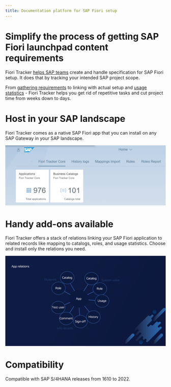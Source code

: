 ```yaml
---
title: Documentation platform for SAP Fiori setup
---
```


# Simplify the process of getting SAP Fiori launchpad content requirements

Fiori Tracker [helps SAP teams](satisfied-intrests-and-roles.md) create and handle specification for SAP Fiori setup. It does that by tracking your intended SAP project scope.

From [gathering requirements](usecases/SPS03/requirements-gathering.md) to linking with actual setup and [usage statistics](fa/FPS01/main.md) - Fiori Tracker helps you get rid of repetitive tasks and cut project time from weeks down to days.

# Host in your SAP landscape
Fiori Tracker comes as a native SAP Fiori app that you can install on any SAP Gateway in your SAP landscape.

[![](res/tiles.png)](res/tiles.png)

# Handy add-ons available
Fiori Tracker offers a stack of relations linking your SAP Fiori application to related records like mapping to catalogs, roles, and usage statistics. Choose and install only the relations you need.

[![](res/bubbles.png)](res/bubbles.png)

# Compatibility
Compatible with SAP S/4HANA releases from 1610 to 2022.